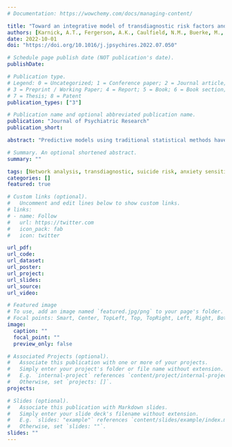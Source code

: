 ```yaml
---
# Documentation: https://wowchemy.com/docs/managing-content/

title: "Toward an integrative model of transdiagnostic risk factors and suicide: A network comparison of psychiatric outpatients"
authors: [Karnick, A.T., Fergerson, A.K., Caulfield, N.M., Buerke, M., Albanese, B.J., Schmidt, N.B., Capron, D.W.]
date: 2022-10-01
doi: "https://doi.org/10.1016/j.jpsychires.2022.07.050"

# Schedule page publish date (NOT publication's date).
publishDate: 

# Publication type.
# Legend: 0 = Uncategorized; 1 = Conference paper; 2 = Journal article;
# 3 = Preprint / Working Paper; 4 = Report; 5 = Book; 6 = Book section;
# 7 = Thesis; 8 = Patent
publication_types: ["3"]

# Publication name and optional abbreviated publication name.
publication: "Journal of Psychiatric Research"
publication_short:

abstract: "Predictive models using traditional statistical methods have largely failed to describe suicide etiology. Network theory, which conceptualizes factors as mutually interacting, reinforcing elements of a complex outcome, can model relationships between transdiagnostic and neurocognitive vulnerability factors. The present study used a network approach to produce an atheoretical model of psychological factors and their interrelationships within a population of ideators and non-ideators. We developed two network models (i.e., suicidal ideators and psychiatric controls) describing the relationships between a diverse set of risk factors and symptom measures for a population of psychiatric outpatients. We compared networks using three measures of network structure (i.e., network structure invariance, global strength invariance, edge invariance) and described the differences. Network structures for ideators (N = 229) and non-ideators (N = 454) were stable and accurate. In non-ideators, cognitive-affective depression symptoms (Expected Influence [EI]: 2.06), trauma avoidance (EI: 1.08), and negative affect (EI: 0.81) were most influential to the psychological network. In ideators, cognitive-affective depression symptoms (EI: 1.77), intolerance of uncertainty-negative self-referent implications (EI: 1.29), and negative affect (EI: 1.19) were most influential. Invariance testing did not indicate significant differences in overall network structure between ideators and non-ideators (p = .111), but did indicate significant differences in node strength (p = .013). Significant differences in node EI were detected for intolerance of uncertainty-negative self-referent implications, anxiety sensitivity physical concerns, thwarted belongingness, worry, and negative affect. These findings indicated differences in network structures for suicidal psychiatric outpatients and provide crucial directions for future research on therapeutic targets for suicidal thoughts and behaviors."

# Summary. An optional shortened abstract.
summary: ""

tags: [Network analysis, transdiagnostic, suicide risk, anxiety sensitivity, Interpersonal Theory of Suicide]
categories: []
featured: true

# Custom links (optional).
#   Uncomment and edit lines below to show custom links.
# links:
# - name: Follow
#   url: https://twitter.com
#   icon_pack: fab
#   icon: twitter

url_pdf: 
url_code:
url_dataset:
url_poster:
url_project:
url_slides:
url_source:
url_video:

# Featured image
# To use, add an image named `featured.jpg/png` to your page's folder. 
# Focal points: Smart, Center, TopLeft, Top, TopRight, Left, Right, BottomLeft, Bottom, BottomRight.
image:
  caption: ""
  focal_point: ""
  preview_only: false

# Associated Projects (optional).
#   Associate this publication with one or more of your projects.
#   Simply enter your project's folder or file name without extension.
#   E.g. `internal-project` references `content/project/internal-project/index.md`.
#   Otherwise, set `projects: []`.
projects:

# Slides (optional).
#   Associate this publication with Markdown slides.
#   Simply enter your slide deck's filename without extension.
#   E.g. `slides: "example"` references `content/slides/example/index.md`.
#   Otherwise, set `slides: ""`.
slides: ""
---
```

